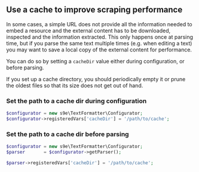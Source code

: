 ## Use a cache to improve scraping performance

In some cases, a simple URL does not provide all the information needed to embed a resource and the external content has to be downloaded, inspected and the information extracted. This only happens once at parsing time, but if you parse the same text multiple times (e.g. when editing a text) you may want to save a local copy of the external content for performance.

You can do so by setting a `cacheDir` value either during configuration, or before parsing.

If you set up a cache directory, you should periodically empty it or prune the oldest files so that its size does not get out of hand.

### Set the path to a cache dir during configuration

```php
$configurator = new s9e\TextFormatter\Configurator;
$configurator->registeredVars['cacheDir'] = '/path/to/cache';
```

### Set the path to a cache dir before parsing

```php
$configurator = new s9e\TextFormatter\Configurator;
$parser       = $configurator->getParser();

$parser->registeredVars['cacheDir'] = '/path/to/cache';
```
